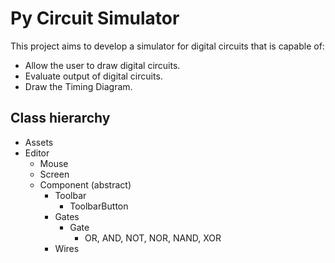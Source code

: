 # Py Circuit Simulator

This project aims to develop a simulator for digital circuits that is capable of:
* Allow the user to draw digital circuits.
* Evaluate output of digital circuits.
* Draw the Timing Diagram.

## Class hierarchy

* Assets
* Editor
    * Mouse
    * Screen
    * Component (abstract)
        * Toolbar
            * ToolbarButton
        * Gates
            * Gate
                * OR, AND, NOT, NOR, NAND, XOR
        * Wires